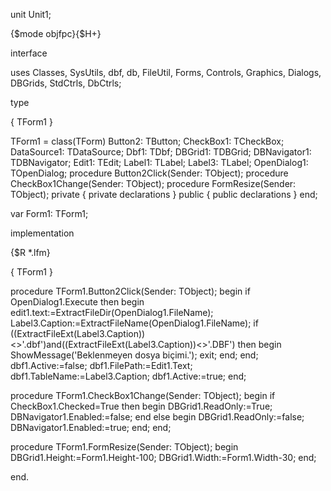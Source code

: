 unit Unit1;

{$mode objfpc}{$H+}

interface

uses
  Classes, SysUtils, dbf, db, FileUtil, Forms, Controls, Graphics, Dialogs,
  DBGrids, StdCtrls, DbCtrls;

type

  { TForm1 }

  TForm1 = class(TForm)
    Button2: TButton;
    CheckBox1: TCheckBox;
    DataSource1: TDataSource;
    Dbf1: TDbf;
    DBGrid1: TDBGrid;
    DBNavigator1: TDBNavigator;
    Edit1: TEdit;
    Label1: TLabel;
    Label3: TLabel;
    OpenDialog1: TOpenDialog;
    procedure Button2Click(Sender: TObject);
    procedure CheckBox1Change(Sender: TObject);
    procedure FormResize(Sender: TObject);
  private
    { private declarations }
  public
    { public declarations }
  end;

var
  Form1: TForm1;

implementation

{$R *.lfm}

{ TForm1 }



procedure TForm1.Button2Click(Sender: TObject);
begin
  if OpenDialog1.Execute then
  begin
    edit1.text:=ExtractFileDir(OpenDialog1.FileName);
    Label3.Caption:=ExtractFileName(OpenDialog1.FileName);
    if ((ExtractFileExt(Label3.Caption))<>'.dbf')and((ExtractFileExt(Label3.Caption))<>'.DBF') then
    begin
      ShowMessage('Beklenmeyen dosya biçimi.');
      exit;
    end;
  end;
  dbf1.Active:=false;
  dbf1.FilePath:=Edit1.Text;
  dbf1.TableName:=Label3.Caption;
  dbf1.Active:=true;
end;

procedure TForm1.CheckBox1Change(Sender: TObject);
begin
  if CheckBox1.Checked=True then
  begin
     DBGrid1.ReadOnly:=True;
     DBNavigator1.Enabled:=false;
  end
  else
  begin
    DBGrid1.ReadOnly:=false;
    DBNavigator1.Enabled:=true;
  end;
end;

procedure TForm1.FormResize(Sender: TObject);
begin
  DBGrid1.Height:=Form1.Height-100;
  DBGrid1.Width:=Form1.Width-30;
end;

end.


